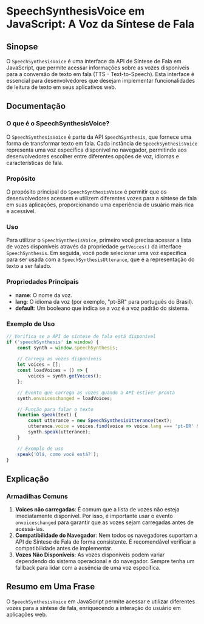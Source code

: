 <!--
Meta Description: # SpeechSynthesisVoice em JavaScript: A Voz da Síntese de Fala ## Sinopse O `SpeechSynthesisVoice` é uma interface da API de Síntese de Fala em JavaSc...
Meta Keywords: que, vozes, para, voz, fala
-->

# SpeechSynthesisVoice em JavaScript: A Voz da Síntese de Fala

## Sinopse
O `SpeechSynthesisVoice` é uma interface da API de Síntese de Fala em JavaScript, que permite acessar informações sobre as vozes disponíveis para a conversão de texto em fala (TTS - Text-to-Speech). Esta interface é essencial para desenvolvedores que desejam implementar funcionalidades de leitura de texto em seus aplicativos web.

## Documentação
### O que é o SpeechSynthesisVoice?
O `SpeechSynthesisVoice` é parte da API `SpeechSynthesis`, que fornece uma forma de transformar texto em fala. Cada instância de `SpeechSynthesisVoice` representa uma voz específica disponível no navegador, permitindo aos desenvolvedores escolher entre diferentes opções de voz, idiomas e características de fala.

### Propósito
O propósito principal do `SpeechSynthesisVoice` é permitir que os desenvolvedores acessem e utilizem diferentes vozes para a síntese de fala em suas aplicações, proporcionando uma experiência de usuário mais rica e acessível.

### Uso
Para utilizar o `SpeechSynthesisVoice`, primeiro você precisa acessar a lista de vozes disponíveis através da propriedade `getVoices()` da interface `SpeechSynthesis`. Em seguida, você pode selecionar uma voz específica para ser usada com a `SpeechSynthesisUtterance`, que é a representação do texto a ser falado.

### Propriedades Principais
- **name**: O nome da voz.
- **lang**: O idioma da voz (por exemplo, "pt-BR" para português do Brasil).
- **default**: Um booleano que indica se a voz é a voz padrão do sistema.

### Exemplo de Uso
```javascript
// Verifica se a API de síntese de fala está disponível
if ('speechSynthesis' in window) {
    const synth = window.speechSynthesis;
    
    // Carrega as vozes disponíveis
    let voices = [];
    const loadVoices = () => {
        voices = synth.getVoices();
    };

    // Evento que carrega as vozes quando a API estiver pronta
    synth.onvoiceschanged = loadVoices;

    // Função para falar o texto
    function speak(text) {
        const utterance = new SpeechSynthesisUtterance(text);
        utterance.voice = voices.find(voice => voice.lang === 'pt-BR' && voice.name === 'Google Português');
        synth.speak(utterance);
    }

    // Exemplo de uso
    speak('Olá, como você está?');
}
```

## Explicação
### Armadilhas Comuns
1. **Voices não carregadas**: É comum que a lista de vozes não esteja imediatamente disponível. Por isso, é importante usar o evento `onvoiceschanged` para garantir que as vozes sejam carregadas antes de acessá-las.
2. **Compatibilidade do Navegador**: Nem todos os navegadores suportam a API de Síntese de Fala de forma consistente. É recomendável verificar a compatibilidade antes de implementar.
3. **Vozes Não Disponíveis**: As vozes disponíveis podem variar dependendo do sistema operacional e do navegador. Sempre tenha um fallback para lidar com a ausência de uma voz específica.

## Resumo em Uma Frase
O `SpeechSynthesisVoice` em JavaScript permite acessar e utilizar diferentes vozes para a síntese de fala, enriquecendo a interação do usuário em aplicações web.